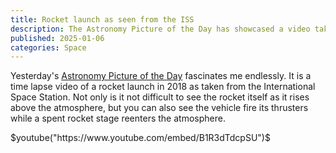 ```yaml
---
title: Rocket launch as seen from the ISS
description: The Astronomy Picture of the Day has showcased a video taken of a rocket launch in 2018 as seen from the International Space Station.
published: 2025-01-06
categories: Space
---
```


Yesterday's [Astronomy Picture of the Day](https://apod.nasa.gov/apod/ap250105.html) fascinates me endlessly.
It is a time lapse video of a rocket launch in 2018 as taken from the International Space Station.
Not only is it not difficult to see the rocket itself as it rises above the atmosphere,
but you can also see the vehicle fire its thrusters while a spent rocket stage reenters the atmosphere.

$youtube("https://www.youtube.com/embed/B1R3dTdcpSU")$
